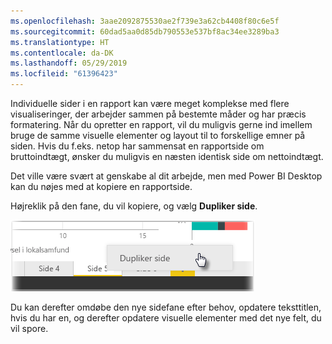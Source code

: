 ```yaml
---
ms.openlocfilehash: 3aae2092875530ae2f739e3a62cb4408f80c6e5f
ms.sourcegitcommit: 60dad5aa0d85db790553e537bf8ac34ee3289ba3
ms.translationtype: HT
ms.contentlocale: da-DK
ms.lasthandoff: 05/29/2019
ms.locfileid: "61396423"
---
```

Individuelle sider i en rapport kan være meget komplekse med flere visualiseringer, der arbejder sammen på bestemte måder og har præcis formatering. Når du opretter en rapport, vil du muligvis gerne ind imellem bruge de samme visuelle elementer og layout til to forskellige emner på siden. Hvis du f.eks. netop har sammensat en rapportside om bruttoindtægt, ønsker du muligvis en næsten identisk side om nettoindtægt.

Det ville være svært at genskabe al dit arbejde, men med Power BI Desktop kan du nøjes med at kopiere en rapportside.

Højreklik på den fane, du vil kopiere, og vælg **Dupliker side**.

![](media/3-11b-duplicate-page/3-11b_1.png)

Du kan derefter omdøbe den nye sidefane efter behov, opdatere teksttitlen, hvis du har en, og derefter opdatere visuelle elementer med det nye felt, du vil spore.

